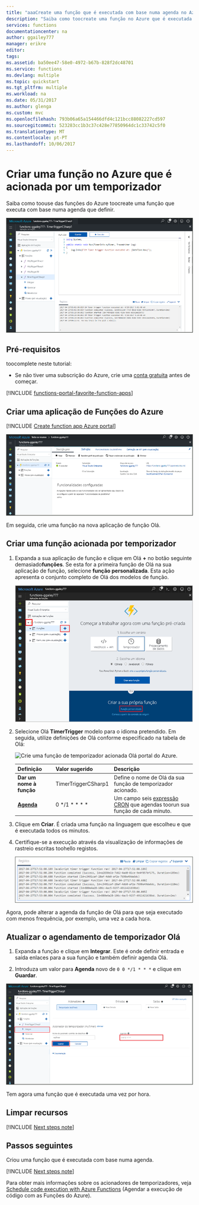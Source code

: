 ```yaml
---
title: "aaaCreate uma função que é executada com base numa agenda no Azure | Microsoft Docs"
description: "Saiba como toocreate uma função no Azure que é executada com base numa agenda que definir."
services: functions
documentationcenter: na
author: ggailey777
manager: erikre
editor: 
tags: 
ms.assetid: ba50ee47-58e0-4972-b67b-828f2dc48701
ms.service: functions
ms.devlang: multiple
ms.topic: quickstart
ms.tgt_pltfrm: multiple
ms.workload: na
ms.date: 05/31/2017
ms.author: glenga
ms.custom: mvc
ms.openlocfilehash: 793b06a65a154466dfd4c121bcc88082227cd597
ms.sourcegitcommit: 523283cc1b3c37c428e77850964dc1c33742c5f0
ms.translationtype: MT
ms.contentlocale: pt-PT
ms.lasthandoff: 10/06/2017
---
```

# <a name="create-a-function-in-azure-that-is-triggered-by-a-timer"></a>Criar uma função no Azure que é acionada por um temporizador

Saiba como toouse das funções do Azure toocreate uma função que executa com base numa agenda que definir.

![Criar aplicação de função no Olá portal do Azure](./media/functions-create-scheduled-function/function-app-in-portal-editor.png)

## <a name="prerequisites"></a>Pré-requisitos

toocomplete neste tutorial:

+ Se não tiver uma subscrição do Azure, crie uma [conta gratuita](https://azure.microsoft.com/free/?WT.mc_id=A261C142F) antes de começar.

[!INCLUDE [functions-portal-favorite-function-apps](../../includes/functions-portal-favorite-function-apps.md)]

## <a name="create-an-azure-function-app"></a>Criar uma aplicação de Funções do Azure

[!INCLUDE [Create function app Azure portal](../../includes/functions-create-function-app-portal.md)]

![Aplicação Function App criada com êxito.](./media/functions-create-first-azure-function/function-app-create-success.png)

Em seguida, crie uma função na nova aplicação de função Olá.

<a name="create-function"></a>

## <a name="create-a-timer-triggered-function"></a>Criar uma função acionada por temporizador

1. Expanda a sua aplicação de função e clique em Olá  **+**  no botão seguinte demasiado**funções**. Se esta for a primeira função de Olá na sua aplicação de função, selecione **função personalizada**. Esta ação apresenta o conjunto completo de Olá dos modelos de função.

    ![Página de início rápido de funções no Olá portal do Azure](./media/functions-create-scheduled-function/add-first-function.png)

2. Selecione Olá **TimerTrigger** modelo para o idioma pretendido. Em seguida, utilize definições de Olá conforme especificado na tabela de Olá:

    ![Crie uma função de temporizador acionada Olá portal do Azure.](./media/functions-create-scheduled-function/functions-create-timer-trigger.png)

    | Definição | Valor sugerido | Descrição |
    |---|---|---|
    | **Dar um nome à função** | TimerTriggerCSharp1 | Define o nome de Olá da sua função de temporizador acionado. |
    | **[Agenda](http://en.wikipedia.org/wiki/Cron#CRON_expression)** | 0 \*/1 \* \* \* \* | Um campo seis [expressão CRON](http://en.wikipedia.org/wiki/Cron#CRON_expression) que agendas toorun sua função de cada minuto. |

2. Clique em **Criar**. É criada uma função na linguagem que escolheu e que é executada todos os minutos.

3. Certifique-se a execução através da visualização de informações de rastreio escritas toohello registos.

    ![As funções de início de sessão Visualizador Olá portal do Azure.](./media/functions-create-scheduled-function/functions-timer-trigger-view-logs2.png)

Agora, pode alterar a agenda da função de Olá para que seja executado com menos frequência, por exemplo, uma vez a cada hora. 

## <a name="update-hello-timer-schedule"></a>Atualizar o agendamento de temporizador Olá

1. Expanda a função e clique em **Integrar**. Este é onde definir entrada e saída enlaces para a sua função e também definir agenda Olá. 

2. Introduza um valor para **Agenda** novo de `0 0 */1 * * *` e clique em **Guardar**.  

![As funções de atualizar o agendamento de temporizador no Olá portal do Azure.](./media/functions-create-scheduled-function/functions-timer-trigger-change-schedule.png)

Tem agora uma função que é executada uma vez por hora. 

## <a name="clean-up-resources"></a>Limpar recursos

[!INCLUDE [Next steps note](../../includes/functions-quickstart-cleanup.md)]

## <a name="next-steps"></a>Passos seguintes

Criou uma função que é executada com base numa agenda.

[!INCLUDE [Next steps note](../../includes/functions-quickstart-next-steps.md)]

Para obter mais informações sobre os acionadores de temporizadores, veja [Schedule code execution with Azure Functions](functions-bindings-timer.md) (Agendar a execução de código com as Funções do Azure).